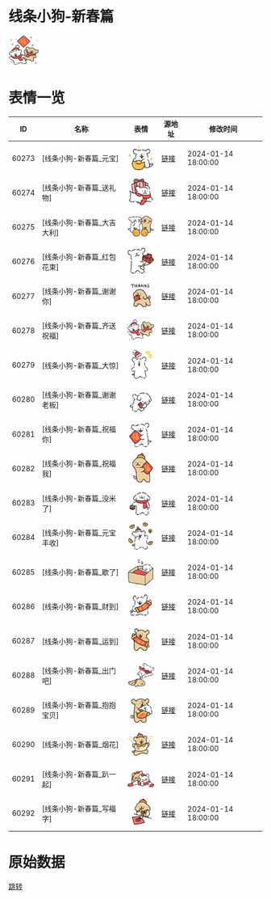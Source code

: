 # 线条小狗-新春篇

<img src="./cover.png" height="60" alt="cover" />

# 表情一览

|ID|名称|表情|源地址|修改时间|
|----|----|----|----|----|
|60273|[线条小狗-新春篇_元宝]|<img src="./pic/060273_%5B线条小狗-新春篇_元宝%5D.png" height="60" alt="元宝"/>|[链接](https://i0.hdslb.com/bfs/garb/b60d071e466df789ad83239e03bda1b7cc54ecbc.png)|2024-01-14 18:00:00|
|60274|[线条小狗-新春篇_送礼物]|<img src="./pic/060274_%5B线条小狗-新春篇_送礼物%5D.png" height="60" alt="送礼物"/>|[链接](https://i0.hdslb.com/bfs/garb/e73a444477f743f78fc4df957ec58c46ddc17641.png)|2024-01-14 18:00:00|
|60275|[线条小狗-新春篇_大吉大利]|<img src="./pic/060275_%5B线条小狗-新春篇_大吉大利%5D.png" height="60" alt="大吉大利"/>|[链接](https://i0.hdslb.com/bfs/garb/0046f54095665a44ce6e43253193b17dfd8b0c7f.png)|2024-01-14 18:00:00|
|60276|[线条小狗-新春篇_红包花束]|<img src="./pic/060276_%5B线条小狗-新春篇_红包花束%5D.png" height="60" alt="红包花束"/>|[链接](https://i0.hdslb.com/bfs/garb/8f88088f8f66a48289c01cb4edb3d5b1f78edfe6.png)|2024-01-14 18:00:00|
|60277|[线条小狗-新春篇_谢谢你]|<img src="./pic/060277_%5B线条小狗-新春篇_谢谢你%5D.png" height="60" alt="谢谢你"/>|[链接](https://i0.hdslb.com/bfs/garb/b0b8112f546dc573d3571f0ceb0bed9be8620b3c.png)|2024-01-14 18:00:00|
|60278|[线条小狗-新春篇_齐送祝福]|<img src="./pic/060278_%5B线条小狗-新春篇_齐送祝福%5D.png" height="60" alt="齐送祝福"/>|[链接](https://i0.hdslb.com/bfs/garb/091c30f897cea8822bd748337d80639330f4d787.png)|2024-01-14 18:00:00|
|60279|[线条小狗-新春篇_大惊]|<img src="./pic/060279_%5B线条小狗-新春篇_大惊%5D.png" height="60" alt="大惊"/>|[链接](https://i0.hdslb.com/bfs/garb/a0d67216a1a7508a77b4284e04eb31fe44c1a30a.png)|2024-01-14 18:00:00|
|60280|[线条小狗-新春篇_谢谢老板]|<img src="./pic/060280_%5B线条小狗-新春篇_谢谢老板%5D.png" height="60" alt="谢谢老板"/>|[链接](https://i0.hdslb.com/bfs/garb/f2f45a50c42272133d3a30a58c3d1db8d256beaf.png)|2024-01-14 18:00:00|
|60281|[线条小狗-新春篇_祝福你]|<img src="./pic/060281_%5B线条小狗-新春篇_祝福你%5D.png" height="60" alt="祝福你"/>|[链接](https://i0.hdslb.com/bfs/garb/0dd7d58be109e85002da18170af1600f9f461450.png)|2024-01-14 18:00:00|
|60282|[线条小狗-新春篇_祝福我]|<img src="./pic/060282_%5B线条小狗-新春篇_祝福我%5D.png" height="60" alt="祝福我"/>|[链接](https://i0.hdslb.com/bfs/garb/93b17372d240d9c05b1fdb1d07d86c876a09c4a0.png)|2024-01-14 18:00:00|
|60283|[线条小狗-新春篇_没米了]|<img src="./pic/060283_%5B线条小狗-新春篇_没米了%5D.png" height="60" alt="没米了"/>|[链接](https://i0.hdslb.com/bfs/garb/64a1b790e218c18ca6179455c674ccc33a20ba5c.png)|2024-01-14 18:00:00|
|60284|[线条小狗-新春篇_元宝丰收]|<img src="./pic/060284_%5B线条小狗-新春篇_元宝丰收%5D.png" height="60" alt="元宝丰收"/>|[链接](https://i0.hdslb.com/bfs/garb/0d859b9a3d1806eaca9f8720360a60f23050ad38.png)|2024-01-14 18:00:00|
|60285|[线条小狗-新春篇_歇了]|<img src="./pic/060285_%5B线条小狗-新春篇_歇了%5D.png" height="60" alt="歇了"/>|[链接](https://i0.hdslb.com/bfs/garb/4eca4129dbce9851d64548a4b140bbc667fbe289.png)|2024-01-14 18:00:00|
|60286|[线条小狗-新春篇_财到]|<img src="./pic/060286_%5B线条小狗-新春篇_财到%5D.png" height="60" alt="财到"/>|[链接](https://i0.hdslb.com/bfs/garb/d51767a9e815c6881694330ac9368b5d0c8722d7.png)|2024-01-14 18:00:00|
|60287|[线条小狗-新春篇_运到]|<img src="./pic/060287_%5B线条小狗-新春篇_运到%5D.png" height="60" alt="运到"/>|[链接](https://i0.hdslb.com/bfs/garb/e11a219635a477e4840f995446ae22cab768d62e.png)|2024-01-14 18:00:00|
|60288|[线条小狗-新春篇_出门吧]|<img src="./pic/060288_%5B线条小狗-新春篇_出门吧%5D.png" height="60" alt="出门吧"/>|[链接](https://i0.hdslb.com/bfs/garb/cb2c1cf41ce731f5f953d075a9de890656d9ac8d.png)|2024-01-14 18:00:00|
|60289|[线条小狗-新春篇_抱抱宝贝]|<img src="./pic/060289_%5B线条小狗-新春篇_抱抱宝贝%5D.png" height="60" alt="抱抱宝贝"/>|[链接](https://i0.hdslb.com/bfs/garb/93a11c7e3e8b84956946bb9d4b51d2482e39dfc0.png)|2024-01-14 18:00:00|
|60290|[线条小狗-新春篇_烟花]|<img src="./pic/060290_%5B线条小狗-新春篇_烟花%5D.png" height="60" alt="烟花"/>|[链接](https://i0.hdslb.com/bfs/garb/f9f7347fefc02ce496ca0e1592d276868b07e754.png)|2024-01-14 18:00:00|
|60291|[线条小狗-新春篇_趴一起]|<img src="./pic/060291_%5B线条小狗-新春篇_趴一起%5D.png" height="60" alt="趴一起"/>|[链接](https://i0.hdslb.com/bfs/garb/8e5bbafdac7b94e2468e1f1a82934ba65cddf5b0.png)|2024-01-14 18:00:00|
|60292|[线条小狗-新春篇_写福字]|<img src="./pic/060292_%5B线条小狗-新春篇_写福字%5D.png" height="60" alt="写福字"/>|[链接](https://i0.hdslb.com/bfs/garb/e9b7ac83d65d05dd92fff9db6867ae759e85d6ed.png)|2024-01-14 18:00:00|

# 原始数据

[跳转](./raw.json)

